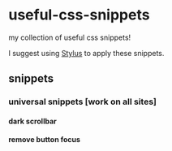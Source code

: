 # useful-css-snippets
my collection of useful css snippets!

I suggest using [Stylus](https://chrome.google.com/webstore/detail/stylus/clngdbkpkpeebahjckkjfobafhncgmne "Stylus Extension") to apply these snippets.

## snippets ##

### universal snippets [work on all sites] ###

#### dark scrollbar ####



#### remove button focus ####


